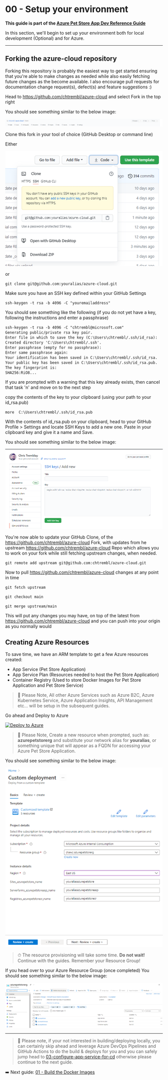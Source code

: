 

# 00 - Setup your environment

__This guide is part of the [Azure Pet Store App Dev Reference Guide](../README.md)__

In this section, we'll begin to set up your environment both for local development (Optional) and for Azure.

---

## Forking the azure-cloud repository

Forking this repository is probably the easiest way to get started ensuring that you're able to make changes as needed while also easily fetching future changes as the become available. I also encourage pull requests for documentation change request(s), defect(s) and feature suggestions :)

Head to https://github.com/chtrembl/azure-cloud and select Fork in the top right

You should see something similar to the below image:

![](images/fork.png)

Clone this fork in your tool of choice (GitHub Desktop or command line)

Either 

![](images/gh.png)

or

```
git clone git@github.com:youralias/azure-cloud.git
```

Make sure you have an SSH key defined within your GitHub Settings

```
ssh-keygen -t rsa -b 4096 -C "youremailaddress"
```

You should see something like the following (if you do not yet have a key, following the instructions and enter a passphrase) 

```
ssh-keygen -t rsa -b 4096 -C "chtrembl@microsoft.com"
Generating public/private rsa key pair.
Enter file in which to save the key (C:\Users\chtrembl/.ssh/id_rsa):
Created directory 'C:\Users\chtrembl/.ssh'.
Enter passphrase (empty for no passphrase):
Enter same passphrase again:
Your identification has been saved in C:\Users\chtrembl/.ssh/id_rsa.
Your public key has been saved in C:\Users\chtrembl/.ssh/id_rsa.pub.
The key fingerprint is:
SHA256:RiO8...
```

If you are prompted with a warning that this key already exists, then cancel that task 'n' and move on to the next step

copy the contents of the key to your clipboard (using your path to your id_rsa.pub)

```
more  C:\Users\chtrembl/.ssh/id_rsa.pub
```

With the contents of id_rsa.pub on your clipboard, head to your GitHub Profile > Settings and locate SSH Keys to add a new one. Paste in your clipboard key and give it a name and Save.

You should see something similar to the below image:

![](images/gh2.png)

You're now able to update your GitHub Clone, of the https://github.com/chtrembl/azure-cloud Fork, with updates from he upstream https://github.com/chtrembl/azure-cloud Repo which allows you to work on your fork while still fetching upstream changes, when needed.

```
git remote add upstream git@github.com:chtrembl/azure-cloud.git
```

Now to pull https://github.com/chtrembl/azure-cloud changes at any point in time

```
git fetch upstream
```

```
git checkout main
```

```
git merge upstream/main
```

This will put any changes you may have, on top of the latest from https://github.com/chtrembl/azure-cloud and you can push into your origin as you normally would

## Creating Azure Resources

To save time, we have an ARM template to get a few Azure resources created:

 - App Service (Pet Store Application)
 - App Service Plan (Resources needed to host the Pet Store Application)
 - Container Registry (Used to store Docker Images for Pet Store Application and Pet Store Service)
 
> 📝 Please Note, All other Azure Services such as Azure B2C, Azure Kubernetes Service, Azure Application Insights, API Management etc... will be setup in the subsequent guides.

Go ahead and Deploy to Azure

 [![Deploy to Azure](https://aka.ms/deploytoazurebutton)](https://portal.azure.com/#create/Microsoft.Template/uri/https%3A%2F%2Fraw.githubusercontent.com%2Fchtrembl%2Fazure-cloud%2Fmain%2Fpetstore%2F00-setup-your-environment%2Fazuredeploy.json)

> 📝 Please Note, Create a new resource when prompted, such as: **azurepetstorerg** and substitute your network alias for **youralias**, or something unique that will appear as a FQDN for accessing your Azure Pet Store Application.

You should see something similar to the below image:

![](images/deployment.png)

> ⏱ The resource provisioning will take some time. **Do not wait!** Continue with the guides. Remember your Resource Group!

If you head over to your Azure Resource Group (once completed) You should see something similar to the below image:

![](images/deployment2.png)

---

> 📝 Please note, if your not interested in building/deploying locally, you can certainly skip ahead and leverage Azure DevOps Pipelines and GitHub Actions to do the build & deploys for you and you can safely jump head to [03-configure-app-service-for-cd](../03-configure-app-service-for-cd/README.md) otherwise please continue to the next guide.

➡️ Next guide: [01 - Build the Docker Images](../01-build-the-docker-images/README.md)
